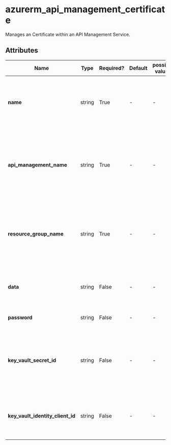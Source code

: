# azurerm_api_management_certificate

Manages an Certificate within an API Management Service.

## Attributes

| Name | Type | Required? | Default  | possible values | Description |
| ---- | ---- | --------- | -------- | ----------- | ----------- |
| **name** | string | True | -  |  -  | The name of the API Management Certificate. Changing this forces a new resource to be created. | 
| **api_management_name** | string | True | -  |  -  | The Name of the API Management Service where this Service should be created. Changing this forces a new resource to be created. | 
| **resource_group_name** | string | True | -  |  -  | The Name of the Resource Group where the API Management Service exists. Changing this forces a new resource to be created. | 
| **data** | string | False | -  |  -  | The base-64 encoded certificate data, which must be a PFX file. | 
| **password** | string | False | -  |  -  | The password used for this certificate. | 
| **key_vault_secret_id** | string | False | -  |  -  | The ID of the Key Vault Secret containing the SSL Certificate, which must be of the type `application/x-pkcs12`. | 
| **key_vault_identity_client_id** | string | False | -  |  -  | The Client ID of the User Assigned Managed Identity to use for retrieving certificate. | 

